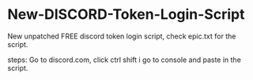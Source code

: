 # New-DISCORD-Token-Login-Script
New unpatched FREE discord token login script, check epic.txt for the script.

steps: Go to discord.com, click ctrl shift i go to console and paste in the script. 
